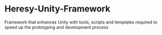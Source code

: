 # Heresy-Unity-Framework
Framework that enhances Unity with tools, scripts and templates required to speed up the prototyping and development process
